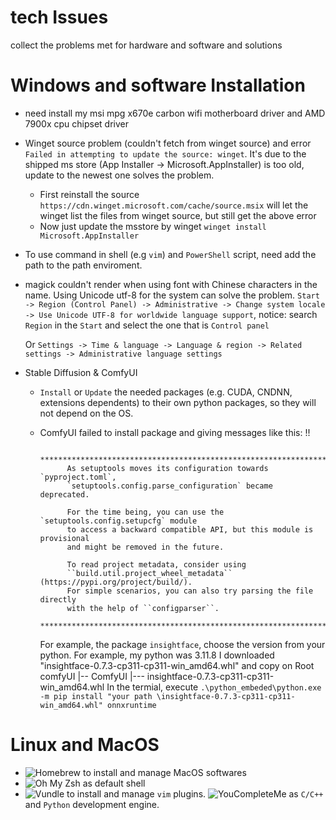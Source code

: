 # tech Issues
collect the problems met for hardware and software and solutions

# Windows and software Installation
- need install my msi mpg x670e carbon wifi motherboard driver and AMD 7900x cpu chipset driver
- Winget source problem (couldn't fetch from winget source) and error `Failed in attempting to update the source: winget`. It's due to the shipped ms store (App Installer -> Microsoft.AppInstaller) is too old, update to the newest one solves the problem.
  - First reinstall the source `https://cdn.winget.microsoft.com/cache/source.msix` will let the winget list the files from winget source, but still get the above error
  - Now just update the msstore by winget `winget install Microsoft.AppInstaller`
- To use command in shell (e.g `vim`) and `PowerShell` script, need add the path to the path enviroment.
- magick couldn't render when using font with Chinese characters in the name. Using Unicode utf-8 for the system can solve the problem. `Start -> Region (Control Panel) -> Administrative -> Change system locale -> Use Unicode UTF-8 for worldwide language support`, notice: search `Region` in the `Start` and select the one that is `Control panel`

  Or `Settings -> Time & language -> Language & region -> Related settings -> Administrative language settings`

- Stable Diffusion & ComfyUI
  - `Install` or `Update` the needed packages (e.g. CUDA, CNDNN, extensions dependents) to their own python packages, so they will not depend on the OS.
  - ComfyUI failed to install package and giving messages like this: 
    !!

              ********************************************************************************
              As setuptools moves its configuration towards `pyproject.toml`,
              `setuptools.config.parse_configuration` became deprecated.

              For the time being, you can use the `setuptools.config.setupcfg` module
              to access a backward compatible API, but this module is provisional
              and might be removed in the future.

              To read project metadata, consider using
              ``build.util.project_wheel_metadata`` (https://pypi.org/project/build/).
              For simple scenarios, you can also try parsing the file directly
              with the help of ``configparser``.
              ********************************************************************************
    For example, the package `insightface`, choose the version from your python. For example, my python was 3.11.8 I downloaded "insightface-0.7.3-cp311-cp311-win_amd64.whl" and copy on Root comfyUI
    |-- ComfyUI
    |--- insightface-0.7.3-cp311-cp311-win_amd64.whl
    In the termial, execute `.\python_embeded\python.exe -m pip install "your path \insightface-0.7.3-cp311-cp311-win_amd64.whl" onnxruntime`

# Linux and MacOS
- ![Homebrew](https://brew.sh/) to install and manage MacOS softwares
- ![Oh My Zsh](https://ohmyz.sh/) as default shell
- ![Vundle](https://github.com/VundleVim/Vundle.vim) to install and manage `vim` plugins. ![YouCompleteMe](https://github.com/ycm-core/YouCompleteMe) as `C/C++` and `Python` development engine.
